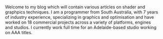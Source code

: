 Welcome to my blog which will contain various articles on shader and graphpics techniques. I am a programmer from South Australia, with 7 years of industry experience, specializing in graphics and optimisation and have worked on 18 commercial projects across a variety of platforms, engines and studios. I currently work full time for an Adelaide-based studio working on AAA titles.
